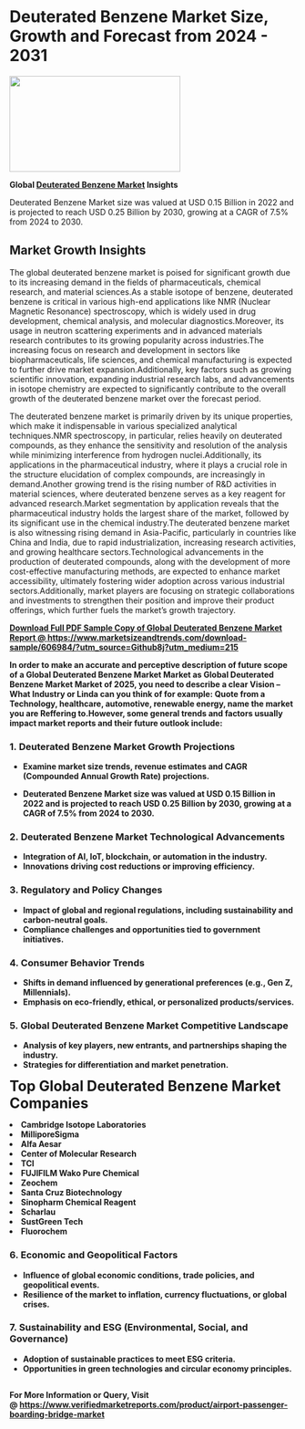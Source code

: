 <H1>Deuterated Benzene Market Size, Growth and Forecast from 2024 - 2031</H1><img class="aligncenter size-medium wp-image-584254" src="https://thirdeyenews.in/wp-content/uploads/2024/09/Global-Market-Research-300x168.jpeg" alt="" width="300" height="168" /><p><strong>Global&nbsp;<a href="https://www.marketsizeandtrends.com/download-sample/606984/?utm_source=Github8j?utm_medium=215">Deuterated Benzene Market</a> Insights</strong></p><p>Deuterated Benzene Market size was valued at USD 0.15 Billion in 2022 and is projected to reach USD 0.25 Billion by 2030, growing at a CAGR of 7.5% from 2024 to 2030.</p><p><h2>Market Growth Insights</h2> <p>The global deuterated benzene market is poised for significant growth due to its increasing demand in the fields of pharmaceuticals, chemical research, and material sciences.As a stable isotope of benzene, deuterated benzene is critical in various high-end applications like NMR (Nuclear Magnetic Resonance) spectroscopy, which is widely used in drug development, chemical analysis, and molecular diagnostics.Moreover, its usage in neutron scattering experiments and in advanced materials research contributes to its growing popularity across industries.The increasing focus on research and development in sectors like biopharmaceuticals, life sciences, and chemical manufacturing is expected to further drive market expansion.Additionally, key factors such as growing scientific innovation, expanding industrial research labs, and advancements in isotope chemistry are expected to significantly contribute to the overall growth of the deuterated benzene market over the forecast period.</p> <p><strong><a href="#"></a></strong></p> <p>The deuterated benzene market is primarily driven by its unique properties, which make it indispensable in various specialized analytical techniques.NMR spectroscopy, in particular, relies heavily on deuterated compounds, as they enhance the sensitivity and resolution of the analysis while minimizing interference from hydrogen nuclei.Additionally, its applications in the pharmaceutical industry, where it plays a crucial role in the structure elucidation of complex compounds, are increasingly in demand.Another growing trend is the rising number of R&D activities in material sciences, where deuterated benzene serves as a key reagent for advanced research.Market segmentation by application reveals that the pharmaceutical industry holds the largest share of the market, followed by its significant use in the chemical industry.The deuterated benzene market is also witnessing rising demand in Asia-Pacific, particularly in countries like China and India, due to rapid industrialization, increasing research activities, and growing healthcare sectors.Technological advancements in the production of deuterated compounds, along with the development of more cost-effective manufacturing methods, are expected to enhance market accessibility, ultimately fostering wider adoption across various industrial sectors.Additionally, market players are focusing on strategic collaborations and investments to strengthen their position and improve their product offerings, which further fuels the market’s growth trajectory.</p> <p><strong><a href="#"></p><p><span class=""><strong>Download Full PDF Sample Copy of Global Deuterated Benzene Market Report</strong> @ <a href="https://www.marketsizeandtrends.com/download-sample/606984/?utm_source=Github8j?utm_medium=215" target="_blank">https://www.marketsizeandtrends.com/download-sample/606984/?utm_source=Github8j?utm_medium=215</a></span></p><p>In order to make an accurate and perceptive description of future scope of a Global&nbsp;Deuterated Benzene Market Market as Global&nbsp;Deuterated Benzene Market Market of 2025, you need to describe a clear Vision &ndash; What Industry or Linda can you think of for example: Quote from a Technology, healthcare, automotive, renewable energy, name the market you are Reffering to.However, some general trends and factors usually impact market reports and their future outlook include:</p><h3>1.&nbsp;<strong>Deuterated Benzene Market Growth Projections</strong></h3><ul><li>Examine market size trends, revenue estimates and CAGR (Compounded Annual Growth Rate) projections.</li><li><p>Deuterated Benzene Market size was valued at USD 0.15 Billion in 2022 and is projected to reach USD 0.25 Billion by 2030, growing at a CAGR of 7.5% from 2024 to 2030.</p></li></ul><h3>2.&nbsp;<strong>Deuterated Benzene Market Technological Advancements</strong></h3><ul><li>Integration of AI, IoT, blockchain, or automation in the industry.</li><li>Innovations driving cost reductions or improving efficiency.</li></ul><h3>3.&nbsp;<strong>Regulatory and Policy Changes</strong></h3><ul><li>Impact of global and regional regulations, including sustainability and carbon-neutral goals.</li><li>Compliance challenges and opportunities tied to government initiatives.</li></ul><h3>4.&nbsp;<strong>Consumer Behavior Trends</strong></h3><ul><li>Shifts in demand influenced by generational preferences (e.g., Gen Z, Millennials).</li><li>Emphasis on eco-friendly, ethical, or personalized products/services.</li></ul><h3>5.&nbsp;<strong>Global Deuterated Benzene Market Competitive Landscape</strong></h3><ul><li>Analysis of key players, new entrants, and partnerships shaping the industry.</li><li>Strategies for differentiation and market penetration.</li></ul><p data-pm-slice="1 1 []"><span style="color: inherit; font-family: inherit; font-size: 25px;">Top Global Deuterated Benzene Market Companies</span></p><div class="" data-test-id=""><p><li>Cambridge Isotope Laboratories</li><li> MilliporeSigma</li><li> Alfa Aesar</li><li> Center of Molecular Research</li><li> TCI</li><li> FUJIFILM Wako Pure Chemical</li><li> Zeochem</li><li> Santa Cruz Biotechnology</li><li> Sinopharm Chemical Reagent</li><li> Scharlau</li><li> SustGreen Tech</li><li> Fluorochem</li></p></div><h3>6.&nbsp;<strong>Economic and Geopolitical Factors</strong></h3><ul><li>Influence of global economic conditions, trade policies, and geopolitical events.</li><li>Resilience of the market to inflation, currency fluctuations, or global crises.</li></ul><h3>7.&nbsp;<strong>Sustainability and ESG (Environmental, Social, and Governance)</strong></h3><ul><li>Adoption of sustainable practices to meet ESG criteria.</li><li>Opportunities in green technologies and circular economy principles.</li></ul><h2><strong style="font-size: 14px;">For More Information or Query, Visit @&nbsp;</strong><a style="background-color: #ffffff; font-size: 14px;" href="https://www.marketsizeandtrends.com/report/deuterated-benzene-market/" target="_blank">https://www.verifiedmarketreports.com/product/airport-passenger-boarding-bridge-market</a></h2>
